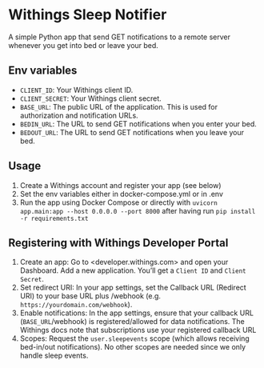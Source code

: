 # Withings Sleep Notifier

A simple Python app that send GET notifications to a remote server whenever you get into bed or leave your bed.

## Env variables

- `CLIENT_ID`: Your Withings client ID.
- `CLIENT_SECRET`: Your Withings client secret.
- `BASE_URL`: The public URL of the application. This is used for authorization and notification URLs.
- `BEDIN_URL`: The URL to send GET notifications when you enter your bed.
- `BEDOUT_URL`: The URL to send GET notifications when you leave your bed.

## Usage

1. Create a Withings account and register your app (see below)
2. Set the env variables either in docker-compose.yml or in .env
3. Run the app using Docker Compose or directly with `uvicorn app.main:app --host 0.0.0.0 --port 8000` after having run `pip install -r requirements.txt`

## Registering with Withings Developer Portal

1. Create an app: Go to <developer.withings.com> and open your Dashboard. Add a new application. You’ll get a `Client ID` and `Client Secret`.
2. Set redirect URI: In your app settings, set the Callback URL (Redirect URI) to your base URL plus /webhook (e.g. `https://yourdomain.com/webhook`).
3. Enable notifications: In the app settings, ensure that your callback URL (`BASE_URL`/webhook) is registered/allowed for data notifications. The Withings docs note that subscriptions use your registered callback URL
4. Scopes: Request the `user.sleepevents` scope (which allows receiving bed-in/out notifications). No other scopes are needed since we only handle sleep events.

